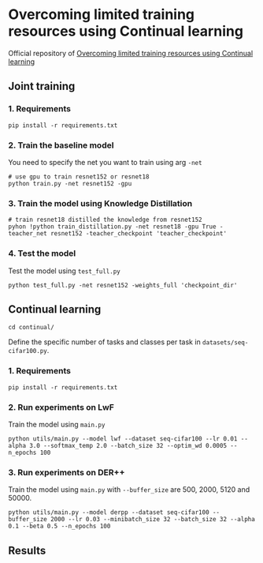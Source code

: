 # Overcoming limited training resources using Continual learning

Official repository of [Overcoming limited training resources using Continual learning](https://drive.google.com/file/d/1lJvIE7s-jQ7ejPeO3tbp9oLcPdgPYrWi/view?usp=sharing)

## Joint training

### 1. Requirements
```
pip install -r requirements.txt
```

### 2. Train the baseline model
You need to specify the net you want to train using arg `-net`

```
# use gpu to train resnet152 or resnet18
python train.py -net resnet152 -gpu
```

### 3. Train the model using Knowledge Distillation
```
# train resnet18 distilled the knowledge from resnet152
pyhon !python train_distillation.py -net resnet18 -gpu True -teacher_net resnet152 -teacher_checkpoint 'teacher_checkpoint'
```

### 4. Test the model
Test the model using `test_full.py`
```
python test_full.py -net resnet152 -weights_full 'checkpoint_dir'
```

## Continual learning
```
cd continual/
```
Define the specific number of tasks and classes per task in `datasets/seq-cifar100.py`.

### 1. Requirements
```
pip install -r requirements.txt
```

### 2. Run experiments on LwF
Train the model using `main.py`
```
python utils/main.py --model lwf --dataset seq-cifar100 --lr 0.01 --alpha 3.0 --softmax_temp 2.0 --batch_size 32 --optim_wd 0.0005 --n_epochs 100
```

### 3. Run experiments on DER++
Train the model using `main.py` with `--buffer_size` are 500, 2000, 5120 and 50000.
```
python utils/main.py --model derpp --dataset seq-cifar100 --buffer_size 2000 --lr 0.03 --minibatch_size 32 --batch_size 32 --alpha 0.1 --beta 0.5 --n_epochs 100
```

## Results




